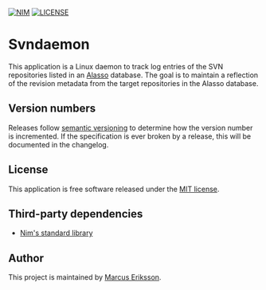 [![NIM](https://img.shields.io/badge/Nim-0.20.0-orange.svg?style=flat-square)](https://nim-lang.org)
[![LICENSE](https://img.shields.io/badge/license-MIT-blue.svg?style=flat-square)](https://opensource.org/licenses/MIT)

# Svndaemon

This application is a Linux daemon to track log entries of the SVN repositories listed in an [Alasso](https://github.com/sthenic/alasso) database. The goal is to maintain a reflection of the revision metadata from the target repositories in the Alasso database.

## Version numbers
Releases follow [semantic versioning](https://semver.org/) to determine how the version number is incremented. If the specification is ever broken by a release, this will be documented in the changelog.

## License
This application is free software released under the [MIT license](https://opensource.org/licenses/MIT).

## Third-party dependencies

* [Nim's standard library](https://github.com/nim-lang/Nim)

## Author
This project is maintained by [Marcus Eriksson](mailto:marcus.jr.eriksson@gmail.com).
